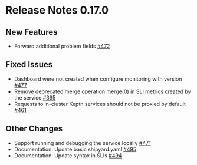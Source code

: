 # Release Notes 0.17.0

## New Features

- Forward additional problem fields [#472](https://github.com/keptn-contrib/dynatrace-service/pull/472) 

## Fixed Issues

- Dashboard were not created when configure monitoring with version [#477](https://github.com/keptn-contrib/dynatrace-service/issues/477)
- Remove deprecated merge operation merge(0) in SLI metrics created by the service [#395](https://github.com/keptn-contrib/dynatrace-service/issues/395)
- Requests to in-cluster Keptn services should not be proxied by default [#461](https://github.com/keptn-contrib/dynatrace-service/issues/461)

## Other Changes

- Support running and debugging the service locally [#471](https://github.com/keptn-contrib/dynatrace-service/pull/471)
- Documentation: Update basic shipyard.yaml [#495](https://github.com/keptn-contrib/dynatrace-service/pull/495) 
- Documentation: Update syntax in SLIs [#494](https://github.com/keptn-contrib/dynatrace-service/pull/494)
